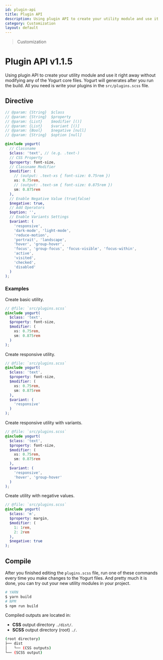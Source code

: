 ```yaml
---
id: plugin-api
title: Plugin API
description: Using plugin API to create your utility module and use it right away without modifying any of the Yogurt core files.
category: Customization
layout: default
---
```


> Customization

# Plugin API <span class="ml-1 px-2 py-1 text-sm text-gray-600 (dark)text-charcoal-100 bg-gray-300 (dark)bg-gray-600">v1.1.5</span>

Using plugin API to create your utility module and use it right away without modifying any of the Yogurt core files. Yogurt will generates after you run the build. All you need is write your plugins in the `src/plugins.scss` file.

## Directive

```scss
// @param: {String}  $class
// @param: {String}  $property
// @param: {List}    $modifier [()]
// @param: {List}    $variant [()]
// @param: {Bool}    $negative [null]
// @param: {String}  $option [null]

@include yogurt(
  // Classname
  $class: 'text', // (e.g. .text-)
  // CSS Property
  $property: font-size,
  // Classname Modifier
  $modifier: (
    // (output: .text-xs { font-size: 0.75rem })
    xs: 0.75rem,
    // (output: .text-sm { font-size: 0.875rem })
    sm: 0.875rem
  ),
  // Enable Negative Value (true|false)
  $negative: true,
  // Add Operators
  $option: '',
  // Enable Variants Settings
  $variant: (
    'responsive',
    'dark-mode', 'light-mode',
    'reduce-motion',
    'portrait', 'landscape',
    'hover', 'group-hover',
    'focus', 'group-focus', 'focus-visible', 'focus-within',
    'active',
    'visited',
    'checked',
    'disabled'
  )
);
```

### Examples

Create basic utility.

```scss
// @file: `src/plugins.scss`
@include yogurt(
  $class: 'text',
  $property: font-size,
  $modifier: (
    xs: 0.75rem,
    sm: 0.875rem
  )
);
```

Create responsive utility.

```scss
// @file: `src/plugins.scss`
@include yogurt(
  $class: 'text',
  $property: font-size,
  $modifier: (
    xs: 0.75rem,
    sm: 0.875rem
  ),
  $variant: (
    'responsive'
  )
);
```

Create responsive utility with variants.

```scss
// @file: `src/plugins.scss`
@include yogurt(
  $class: 'text',
  $property: font-size,
  $modifier: (
    xs: 0.75rem,
    sm: 0.875rem
  ),
  $variant: (
    'responsive',
    'hover', 'group-hover'
  )
);
```

Create utility with negative values.

```scss
// @file: `src/plugins.scss`
@include yogurt(
  $class: 'm',
  $property: margin,
  $modifier: (
    1: 1rem,
    2: 2rem
  ),
  $negative: true
);
```

## Compile

After you finished editing the `plugins.scss` file, run one of these commands every time you make changes to the Yogurt files. And pretty much it is done, you can try out your new utility modules in your project.

```bash
# YARN
$ yarn build
# NPM
$ npm run build
```

Compiled outputs are located in:

- **CSS** output directory `./dist/`.
- **SCSS** output directory (root) `./`.

```bash
(root directory)
├── dist
│   └── (CSS outputs)
└── (SCSS output)
```

